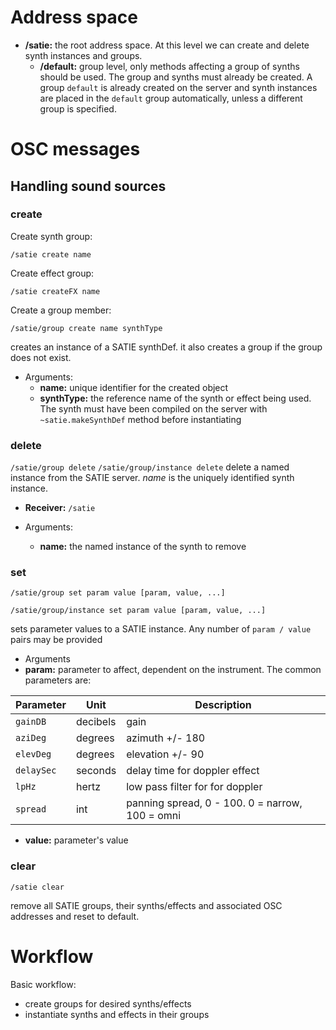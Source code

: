 # Address space

-   **/satie:** the root address space. At this level we can create and delete synth instances and groups.
    -   **/default:** group level, only methods affecting a group of synths should be used. The group and synths must already be created. A group `default` is already created on the server and synth instances are placed in the `default` group automatically, unless a different group is specified.

# OSC messages

## Handling sound sources

### create

Create synth group:

`/satie create name`

Create effect group:

`/satie createFX name`

Create a group member:

`/satie/group create name synthType`

creates an instance of a SATIE synthDef. it also creates a group if the group does not exist.

-   Arguments:
    -   **name:** unique identifier for the created object
    -   **synthType:** the reference name of the synth or effect being used. The synth must have been compiled on the server with `~satie.makeSynthDef` method before instantiating

### delete

`/satie/group delete`
`/satie/group/instance delete`
delete a named instance from the SATIE server. *name* is the uniquely identified synth instance.

-   **Receiver:** `/satie`

-   Arguments:
    -   **name:** the named instance of the synth to remove

### set

`/satie/group set param value [param, value, ...]`

`/satie/group/instance set param value [param, value, ...]`

sets parameter values to a SATIE instance. Any number of `param / value` pairs may be provided

-   Arguments
 -   **param:** parameter to affect, dependent on the instrument. The common parameters are:
        
| Parameter  | Unit     | Description                                     |
|------------|----------|-------------------------------------------------|
| `gainDB`   | decibels | gain                                            |
| `aziDeg`   | degrees  | azimuth +/- 180                                 |
| `elevDeg`  | degrees  | elevation +/- 90                                |
| `delaySec` | seconds  | delay time for doppler effect                   |
| `lpHz`     | hertz    | low pass filter for for doppler                 |
| `spread`   | int      | panning spread, 0 - 100. 0 = narrow, 100 = omni |
    
 -   **value:** parameter's value

### clear

`/satie clear`

remove all SATIE groups, their synths/effects and associated OSC addresses and reset to default.

# Workflow

Basic workflow:

-   create groups for desired synths/effects
-   instantiate synths and effects in their groups
